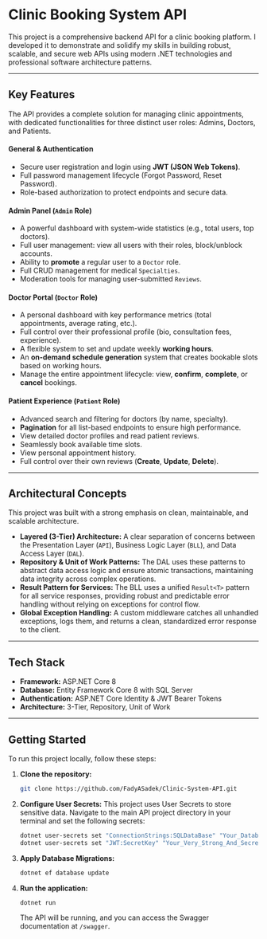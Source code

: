 
# Clinic Booking System API


This project is a comprehensive backend API for a clinic booking platform. I developed it to demonstrate and solidify my skills in building robust, scalable, and secure web APIs using modern .NET technologies and professional software architecture patterns.

-----

##  Key Features

The API provides a complete solution for managing clinic appointments, with dedicated functionalities for three distinct user roles: Admins, Doctors, and Patients.

#### **General & Authentication**

  -  Secure user registration and login using **JWT (JSON Web Tokens)**.
  -  Full password management lifecycle (Forgot Password, Reset Password).
  -  Role-based authorization to protect endpoints and secure data.

#### **Admin Panel (`Admin` Role)**

  -  A powerful dashboard with system-wide statistics (e.g., total users, top doctors).
  -  Full user management: view all users with their roles, block/unblock accounts.
  -  Ability to **promote** a regular user to a `Doctor` role.
  -  Full CRUD management for medical `Specialties`.
  -  Moderation tools for managing user-submitted `Reviews`.

#### **Doctor Portal (`Doctor` Role)**

  -  A personal dashboard with key performance metrics (total appointments, average rating, etc.).
  -  Full control over their professional profile (bio, consultation fees, experience).
  -  A flexible system to set and update weekly **working hours**.
  -  An **on-demand schedule generation** system that creates bookable slots based on working hours.
  -  Manage the entire appointment lifecycle: view, **confirm**, **complete**, or **cancel** bookings.

#### **Patient Experience (`Patient` Role)**

  -  Advanced search and filtering for doctors (by name, specialty).
  -  **Pagination** for all list-based endpoints to ensure high performance.
  -  View detailed doctor profiles and read patient reviews.
  -  Seamlessly book available time slots.
  -  View personal appointment history.
  -  Full control over their own reviews (**Create**, **Update**, **Delete**).

-----

##  Architectural Concepts

This project was built with a strong emphasis on clean, maintainable, and scalable architecture.

  * **Layered (3-Tier) Architecture:** A clear separation of concerns between the Presentation Layer (`API`), Business Logic Layer (`BLL`), and Data Access Layer (`DAL`).
  * **Repository & Unit of Work Patterns:** The DAL uses these patterns to abstract data access logic and ensure atomic transactions, maintaining data integrity across complex operations.
  * **Result Pattern for Services:** The BLL uses a unified `Result<T>` pattern for all service responses, providing robust and predictable error handling without relying on exceptions for control flow.
  * **Global Exception Handling:** A custom middleware catches all unhandled exceptions, logs them, and returns a clean, standardized error response to the client.

-----

##  Tech Stack

  * **Framework:** ASP.NET Core 8
  * **Database:** Entity Framework Core 8 with SQL Server 
  * **Authentication:** ASP.NET Core Identity & JWT Bearer Tokens
  * **Architecture:** 3-Tier, Repository, Unit of Work

-----

##  Getting Started

To run this project locally, follow these steps:

1.  **Clone the repository:**

    ```bash
    git clone https://github.com/FadyASadek/Clinic-System-API.git
    ```

2.  **Configure User Secrets:**
    This project uses User Secrets to store sensitive data. Navigate to the main API project directory in your terminal and set the following secrets:

    ```bash
    dotnet user-secrets set "ConnectionStrings:SQLDataBase" "Your_Database_Connection_String"
    dotnet user-secrets set "JWT:SecretKey" "Your_Very_Strong_And_Secret_JWT_Key"
    ```

3.  **Apply Database Migrations:**

    ```bash
    dotnet ef database update
    ```

4.  **Run the application:**

    ```bash
    dotnet run
    ```

    The API will be running, and you can access the Swagger documentation at `/swagger`.
